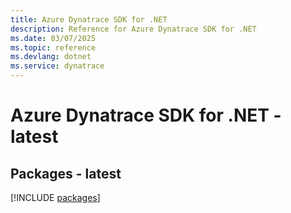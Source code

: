 ```yaml
---
title: Azure Dynatrace SDK for .NET
description: Reference for Azure Dynatrace SDK for .NET
ms.date: 03/07/2025
ms.topic: reference
ms.devlang: dotnet
ms.service: dynatrace
---
```

# Azure Dynatrace SDK for .NET - latest
## Packages - latest
[!INCLUDE [packages](dynatrace-index.md)]